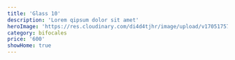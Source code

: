 ```yaml
---
title: 'Glass 10'
description: 'Lorem qipsum dolor sit amet'
heroImage: 'https://res.cloudinary.com/di4d4tjhr/image/upload/v1705175731/cat3_i7wrc6.jpg'
category: bifocales
price: '600'
showHome: true
---
```

